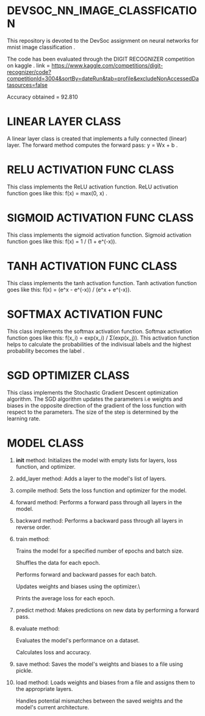 # DEVSOC_NN_IMAGE_CLASSFICATION
This repository is devoted to the DevSoc assignment on neural networks for mnist image classification .

The code has been evaluated through the DIGIT RECOGNIZER competition on kaggle . 
link = https://www.kaggle.com/competitions/digit-recognizer/code?competitionId=3004&sortBy=dateRun&tab=profile&excludeNonAccessedDatasources=false

Accuracy obtained = 92.810

# LINEAR LAYER CLASS 
A linear layer class is created that implements a fully connected (linear) layer.
The forward method computes the forward pass: y = Wx + b . 

# RELU ACTIVATION FUNC CLASS 
This class implements the ReLU activation function.
ReLU activation function goes like this: f(x) = max(0, x) .

# SIGMOID ACTIVATION FUNC CLASS
This class implements the sigmoid activation function.
Sigmoid activation function goes like this: f(x) = 1 / (1 + e^(-x)).

# TANH ACTIVATION FUNC CLASS
This class implements the tanh activation function.
Tanh activation function goes like this: f(x) = (e^x - e^(-x)) / (e^x + e^(-x)).

# SOFTMAX ACTIVATION FUNC
This class implements the softmax activation function.
Softmax activation function goes like this: f(x_i) = exp(x_i) / Σ(exp(x_j)).
This activation function helps to calculate the probabilities of the indivisual labels and the highest probability becomes the label .

# SGD OPTIMIZER CLASS
This class implements the Stochastic Gradient Descent optimization algorithm.
The SGD algorithm updates the parameters i.e weights and biases in the opposite direction of the gradient of the loss function with respect to the parameters.
The size of the step is determined by the learning rate.

# MODEL CLASS 
1. __init__ method:
   Initializes the model with empty lists for layers, loss function, and optimizer.
3. add_layer method:
   Adds a layer to the model's list of layers.
4. compile method:
   Sets the loss function and optimizer for the model.
5. forward method:
   Performs a forward pass through all layers in the model.
6. backward method:
   Performs a backward pass through all layers in reverse order.
7. train method:
   
   Trains the model for a specified number of epochs and batch size.

   Shuffles the data for each epoch.

   Performs forward and backward passes for each batch.

   Updates weights and biases using the optimizer.\

   Prints the average loss for each epoch.
8. predict method:
   Makes predictions on new data by performing a forward pass.
9. evaluate method:
    
   Evaluates the model's performance on a dataset.

   Calculates loss and accuracy.
   
10. save method:
    Saves the model's weights and biases to a file using pickle.
   
13. load method:
    Loads weights and biases from a file and assigns them to the appropriate layers.

    Handles potential mismatches between the saved weights and the model's current architecture.
  
